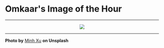 # Omkaar's Image of the Hour

---

<div align="center">

<a href="https://unsplash.com/photos/a-person-wears-a-disco-ball-on-their-head-2X6kBbtnK4I">
  <img src="https://images.unsplash.com/photo-1741712589122-e84f536e8a57?crop=entropy&cs=tinysrgb&fit=max&fm=jpg&ixid=M3w3NjA2Nzh8MHwxfHJhbmRvbXx8fHx8fHx8fDE3NTE1MTE2MDB8&ixlib=rb-4.1.0&q=80&w=1080" style="max-width:100%; height:auto;">
</a>



</div>

---

**Photo by** [Minh Xu](https://unsplash.com/@minhxudailylife) **on Unsplash**
